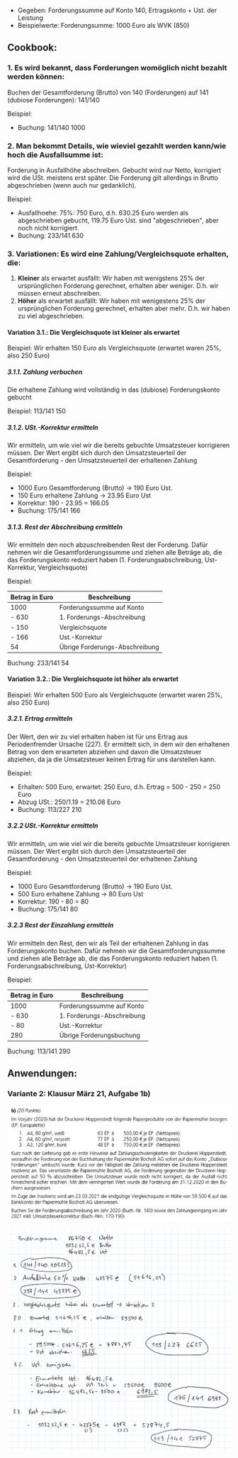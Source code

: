 - Gegeben: Forderungssumme auf Konto 140, Ertragskonto + Ust. der Leistung
- Beispielwerte: Forderungsumme: 1000 Euro als WVK (850)


## Cookbook:

### 1. Es wird bekannt, dass Forderungen womöglich nicht bezahlt werden können:

Buchen der Gesamtforderung (Brutto) von 140 (Forderungen) auf 141 (dubiose Forderungen): 141/140 

Beispiel: 
- Buchung: 141/140 1000
### 2. Man bekommt Details, wie wieviel gezahlt werden kann/wie hoch die Ausfallsumme ist:

Forderung in Ausfallhöhe abschreiben. Gebucht wird nur Netto, korrigiert wird die USt. meistens erst später. Die Forderung gilt allerdings in Brutto abgeschrieben (wenn auch nur gedanklich).

Beispiel: 
- Ausfallhoehe: 75%: 750 Euro, d.h. 630.25 Euro werden als abgeschrieben gebucht, 119.75 Euro Ust. sind "abgeschrieben", aber noch nicht korrigiert.
- Buchung: 233/141 630
### 3. Variationen: Es wird eine Zahlung/Vergleichsquote erhalten, die:

1. __Kleiner__ als erwartet ausfällt: Wir haben mit wenigstens 25% der ursprünglichen Forderung gerechnet, erhalten aber weniger. D.h. wir müssen erneut abschreiben.
2. __Höher__ als erwartet ausfällt: Wir haben mit wenigestens 25% der ursprünglichen Forderung gerechnet, erhalten aber mehr. D.h. wir haben zu viel abgeschrieben.

#### Variation 3.1.: Die Vergleichsquote ist __kleiner__ als erwartet

Beispiel: Wir erhalten 150 Euro als Vergleichsquote (erwartet waren 25%, also 250 Euro)
##### 3.1.1. Zahlung verbuchen
Die erhaltene Zahlung wird vollständig in das (dubiose) Forderungskonto gebucht

Beispiel: 113/141 150
##### 3.1.2. USt.-Korrektur ermitteln 
Wir ermitteln, um wie viel wir die bereits gebuchte Umsatzsteuer korrigieren müssen. Der Wert ergibt sich durch den Umsatzsteuerteil der Gesamtforderung - den Umsatzsteuerteil der erhaltenen Zahlung

Beispiel: 
- 1000 Euro Gesamtforderung (Brutto) -> 190 Euro Ust.
- 150 Euro erhaltene Zahlung -> 23.95 Euro Ust
- Korrektur: 190 - 23.95 = 166.05
- Buchung: 175/141 166
##### 3.1.3. Rest der Abschreibung ermitteln
Wir ermitteln den noch abzuschreibenden Rest der Forderung. Dafür nehmen wir die Gesamtforderungssumme und ziehen alle Beträge ab, die das Forderungskonto reduziert haben  (1. Forderungsabschreibung, Ust-Korrektur, Vergleichsquote)

Beispiel:

| Betrag in Euro | Beschreibung                   |
| -------------- | ------------------------------ |
| 1000           | Forderungssumme auf Konto      |
| - 630          | 1. Forderungs-Abschreibung     |
| - 150          | Vergleichsquote                |
| - 166          | Ust.-Korrektur                 |
| 54             | Übrige Forderungs-Abschreibung |

Buchung: 233/141 54

#### Variation 3.2.: Die Vergleichsquote ist __höher__ als erwartet

Beispiel: Wir erhalten 500 Euro als Vergleichsquote (erwartet waren 25%, also 250 Euro)
##### 3.2.1. Ertrag ermitteln
Der Wert, den wir zu viel erhalten haben ist für uns Ertrag aus Periodenfremder Ursache (227). Er ermittelt sich, in dem wir den erhaltenen Betrag von dem erwarteten abziehen und davon die Umsatzsteuer abziehen, da ja die Umsatzsteuer keinen Ertrag für uns darstellen kann.

Beispiel:
- Erhalten: 500 Euro, erwartet: 250 Euro, d.h. Ertrag = 500 - 250 = 250 Euro
- Abzug USt.: 250/1.19 = 210.08 Euro
- Buchung: 113/227 210

##### 3.2.2 USt.-Korrektur ermitteln
Wir ermitteln, um wie viel wir die bereits gebuchte Umsatzsteuer korrigieren müssen. Der Wert ergibt sich durch den Umsatzsteuerteil der Gesamtforderung - den Umsatzsteuerteil der erhaltenen Zahlung

Beispiel: 
- 1000 Euro Gesamtforderung (Brutto) -> 190 Euro Ust.
- 500 Euro erhaltene Zahlung -> 80 Euro Ust
- Korrektur: 190 - 80 = 80
- Buchung: 175/141 80

##### 3.2.3 Rest der Einzahlung ermitteln
Wir ermitteln den Rest, den wir als Teil der erhaltenen Zahlung in das Forderungskonto buchen. Dafür nehmen wir die Gesamtforderungssumme und ziehen alle Beträge ab, die das Forderungskonto reduziert haben (1. Forderungsabschreibung, Ust-Korrektur)

Beispiel:

| Betrag in Euro | Beschreibung               |
| -------------- | -------------------------- |
| 1000           | Forderungssumme auf Konto  |
| - 630          | 1. Forderungs-Abschreibung |
| - 80           | Ust.-Korrektur             |
| 290            | Übrige Forderungsbuchung   |

Buchung: 113/141 290


## Anwendungen:

### Variante 2: Klausur März 21, Aufgabe 1b)
![](_attachments/Pasted%20image%2020240316132728.png)

![](_attachments/Pasted%20image%2020240316132751.png)